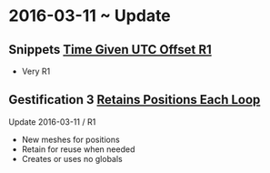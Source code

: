﻿2016-03-11 ~ Update
===


## Snippets [Time Given UTC Offset R1]( http://jaanga.github.io/cookbook-html/snippets/time-zone/time-given-utc-offset/time-given-utc-offset-r1.html )

* Very R1

## Gestification 3 [Retains Positions Each Loop]( http://jaanga.github.io/gestification-r3/retain-positions-each-loop/ )

Update 2016-03-11 / R1

* New meshes for positions
* Retain for reuse when needed
* Creates or uses no globals



